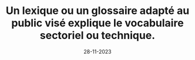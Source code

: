 ---
N: '7'
Rubrique: Contenus
title: Un lexique ou un glossaire adapté au public visé explique le vocabulaire sectoriel ou technique.
detail: Un lexique ou un glossaire adapté au public visé explique le vocabulaire sectoriel ou technique.
categories: [" Contenus"]
agrege: O4007-E006
opquast: '4007'
indiceebook: '6'
description: "Règle n° 006"
weight:  006
actif: '1'
layout: data
date: 28-11-2023
---